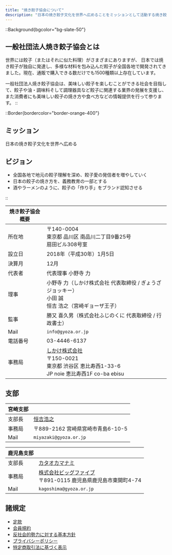 ```yaml
---
title: "焼き餃子協会について"
description: "日本の焼き餃子文化を世界へ広めることをミッションとして活動する焼き餃子協会の概要です。"
---
```

::Background{bgcolor="bg-slate-50"}

## 一般社団法人焼き餃子協会とは

世界には餃子（またはそれに似た料理）がさまざまにありますが、 日本では焼き餃子が独自に発達し、多様な材料を包み込んだ餃子が全国各地で開発されてきました。現在、通販で購入できる数だけでも1500種類以上存在しています。

一般社団法人焼き餃子協会は、美味しい餃子を楽しむことができる社会を目指して、餃子や油・調味料そして調理器具など餃子に関連する業界の発展を支援し、また消費者にも美味しい餃子の焼き方や食べ方などの情報提供を行って参ります。
::

::Border{bordercolor="border-orange-400"}
## ミッション

日本の焼き餃子文化を世界へ広める

## ビジョン

- 全国各地で地元の餃子理解を深め、餃子愛の発信者を増やしていく
- 日本の餃子の焼き方を、義務教育の一部とする
- 酒やラーメンのように、餃子の「作り手」をブランド認知させる

::

| 焼き餃子協会 概要 |  |
| - | - |
| 所在地   | 〒140-0004<br />東京都 品川区 南品川二丁目9番25号<br />扇田ビル308号室 |
| 設立日 | 2018年（平成30年）1月5日 |
| 決算月 | 12月 |
| 代表者 | 代表理事 小野寺 力 |
| 理事 | 小野寺 力（しかけ株式会社 代表取締役 / ぎょうざジョッキー）<br />小田 誠<br />恒吉 浩之（宮崎ギョーザ王子） |
| 監事 | 勝又 喜久男（株式会社ふじのくに 代表取締役 / 行政書士） |
| Mail | `info@gyoza.or.jp` |
| 電話番号 | 03-4446-6137 |
| 事務局 | [しかけ株式会社](https://www.shikake.com/)<br />〒150-0021<br />東京都 渋谷区 恵比寿西1-33-6<br />JP noie 恵比寿西1F co-ba ebisu |

## 支部

| 宮崎支部 ||
|-|-|
| 支部長 | [恒吉浩之](https://x.com/nakahi) |
| 事務局 | 〒889-2162 宮崎県宮崎市青島6-10-5 |
| Mail | `miyazaki@gyoza.or.jp` |

| 鹿児島支部 ||
|-|-|
| 支部長 | [カタオカマナミ](https://note.com/gyoza_journey) |
| 事務局 | [株式会社ビッグファイブ](https://www.bigfive-shop.com/)<br />〒891-0115 鹿児島県鹿児島市東開町4-74 |
| Mail | `kagoshima@gyoza.or.jp` |

## 諸規定

- [定款](statute)
- [会員規約](membership)
- [反社会的勢力に対する基本方針](antisocialist)
- [プライバシーポリシー](privacy)
- [特定商取引法に基づく表示](transactionlaw)

